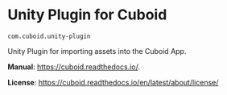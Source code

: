 # Unity Plugin for Cuboid
`com.cuboid.unity-plugin`

Unity Plugin for importing assets into the Cuboid App. 

**Manual**: https://cuboid.readthedocs.io/.

**License**: https://cuboid.readthedocs.io/en/latest/about/license/